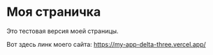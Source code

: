 # Моя страничка

Это тестовая версия моей страницы.

Вот здесь линк моего сайта: https://my-app-delta-three.vercel.app/
